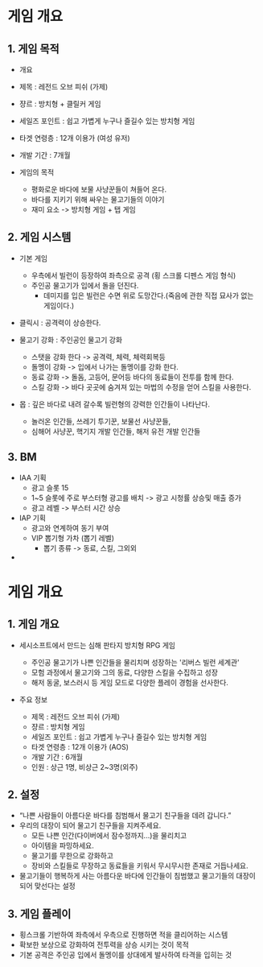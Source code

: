 # 게임 개요
## 1.	게임 목적
-	개요
   - 제목 : 레전드 오브 피쉬 (가제)
   - 쟝르 : 방치형 + 클릴커 게임
   - 세일즈 포인트 : 쉽고 가볍게 누구나  즐길수 있는 방치형 게임
   - 타겟 연령층 : 12개 이용가 (여성 유저)
   - 개발 기간 : 7개월

       
-	게임의 목적  
    - 평화로운 바다에 보물 사냥꾼들이 쳐들어 온다.
    - 바다를 지키기 위해 싸우는 물고기들의 이야기
    - 재미 요소 -> 방치형 게임 + 탭 게임

## 2.	게임 시스템
-	기본 게임
    - 우측에서 빌런이 등장하여 좌측으로 공격 (횡 스크롤 디펜스 게임 형식)  
    - 주인공 물고기가 입에서 돌을 던진다.
      - 데미지를 입은 빌런은 수면 위로 도망간다.(죽음에 관한 직접 묘사가 없는 게임이다.)
     
-	클릭시 : 공격력이 상승한다. 

- 물고기 강화 : 주인공인 물고기 강화 
    - 스탯을 강화 한다 -> 공격력, 체력, 체력회복등
    - 돌멩이 강화 -> 입에서 나가는 돌멩이를 강화 한다. 
    - 동료 강화 -> 돌돔, 고등어, 문어등 바다의 동료들이 전투를 함께 한다.
    - 스킬 강화 -> 바다 곳곳에 숨겨져 있는 마법의 수정을 얻어 스킬을 사용한다. 

- 몹 : 깊은 바다로 내려 갈수록 빌런형의 강력한 인간들이 나타난다.
    - 놀러온 인간들, 쓰레기 투기꾼, 보물선 사냥꾼들,
    - 심해어 사냥꾼, 핵기지 개발 인간들, 해저 유전 개발 인간들
   
## 3.	BM 
  -	IAA 기획
      - 광고 슬롯 15
      - 1~5 슬롯에 주로 부스터형 광고를 배치 -> 광고 시청률 상승및 매출 증가
      - 광고 레벨 -> 부스터 시간 상승
  - IAP 기획
      - 광고와 연계하여 동기 부여
      - VIP 뽑기형 가차 (뽑기 레벨)
          - 뽑기 종류 -> 동료, 스킬, 그외외  
  - 










# 게임 개요
## 1. 게임 개요
- 세시소프트에서 만드는 심해 판타지 방치형 RPG 게임
  - 주인공 물고기가 나쁜 인간들을 물리치며 성장하는 '리버스 빌런 세계관'
  - 모험 과정에서 물고기와 그의 동료, 다양한 스킬을 수집하고 성장
  - 해저 동굴, 보스러시 등 게임 모드로 다양한 플레이 경험을 선사한다.

- 주요 정보
  - 제목 : 레전드 오브 피쉬 (가제)
  - 쟝르 : 방치형 게임
  - 세일즈 포인트 : 쉽고 가볍게 누구나  즐길수 있는 방치형 게임
  - 타겟 연령층 : 12개 이용가 (AOS)
  - 개발 기간 : 6개월
  - 인원 : 상근 1명, 비상근 2~3명(외주)

## 2. 설정
- “나쁜 사람들이 아름다운 바다를 침범해서 물고기 친구들을 데려 갑니다.”
- 우리의 대장이 되어 물고기 친구들을 지켜주세요.
  - 모든 나쁜 인간(다이버에서 잠수정까지...)을 물리치고
  - 아이템을 파밍하세요.
  - 물고기를 무한으로 강화하고
  - 장비와 스킬들로 무장하고 동료들을 키워서 무시무시한 존재로 거듭나세요.
- 물고기들이 행복하게 사는 아름다운 바다에 인간들이 침범했고 물고기들의 대장이 되어 맞선다는 설정

## 3. 게임 플레이
- 횡스크롤 기반하여 좌측에서 우측으로 진행하면 적을 클리어하는  시스템
- 확보한 보상으로 강화하여 전투력을 상승 시키는 것이 목적
- 기본 공격은 주인공 입에서 돌멩이를 상대에게 발사하여 타격을 입히는 것
